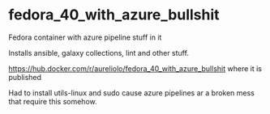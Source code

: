 # fedora_40_with_azure_bullshit
Fedora container with azure pipeline stuff in it

Installs ansible, galaxy collections, lint and other stuff. 

https://hub.docker.com/r/aureliolo/fedora_40_with_azure_bullshit where it is published

Had to install utils-linux and sudo cause azure pipelines ar a broken mess that require this somehow.
